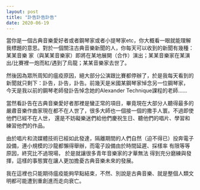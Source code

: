 ```yaml
---
layout: post
title: "訃告訃告訃告"
date: 2020-06-19
---
```

當你是一個古典音樂愛好者或者鋼琴家或者小提琴家etc，你大概看一眼就能理解我標題的意思。對於一個關注古典音樂新聞的人，你每天可以收到的新聞有幾種：某某音樂
家（與某某音樂家）即將在某地展開（合作）演出；某某音樂家在某演出/比賽裡一炮而紅/遇到了烏龍；某某音樂家去世了。

然後因為眾所周知的瘟疫原因，絕大部分公演跟比賽都停辦了，於是我每天看到的新聞就只剩下：訃告，訃告，訃告。前幾天是米國某鋼琴家悼念另一位鋼琴家，
今天是我以前的鋼琴老師發訃告悼念她的Alexander Technique課程的老師……

當然看訃告在古典音樂愛好者那裡是蠻正常的項目，畢竟現在大部分人聽得最多的嚴肅音樂作曲家現在都不在人世了，很多大師也一個接一個的撒手人寰。不過即使他們已經不在人世，
還是不妨礙樂迷們給他們慶祝生日、聽他們的唱片、學習和練習他們的作品。

由於唱片和流媒體技術已經如此發達，隔離期間的人們自然（迫不得已）投奔電子設備，連小規模的沙龍都懶得舉辦，而電子設備由於時間延遲、採樣率
有限等等原因，終究比不過現場，
於是就讓很多青年音樂家的才華無法
得到充分磨練與發揮，這樣的事態實在讓人更加擔憂古典音樂未來的發展。

我在這裡也只能期待瘟疫能夠早點結束，不然、別說是古典音樂、就是整個人類文明都可能遭到重創進而走向衰亡。
